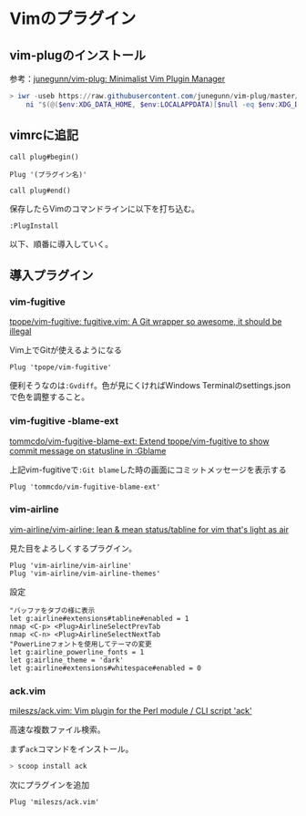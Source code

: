 # Vimのプラグイン

## vim-plugのインストール

参考：[junegunn/vim-plug: Minimalist Vim Plugin Manager](https://github.com/junegunn/vim-plug)

~~~powershell
> iwr -useb https://raw.githubusercontent.com/junegunn/vim-plug/master/plug.vim |`
    ni "$(@($env:XDG_DATA_HOME, $env:LOCALAPPDATA)[$null -eq $env:XDG_DATA_HOME])/nvim-data/site/autoload/plug.vim" -Force
~~~

## vimrcに追記

~~~
call plug#begin()

Plug '(プラグイン名)'

call plug#end()
~~~

保存したらVimのコマンドラインに以下を打ち込む。

~~~
:PlugInstall
~~~

以下、順番に導入していく。

## 導入プラグイン

### vim-fugitive

[tpope/vim-fugitive: fugitive.vim: A Git wrapper so awesome, it should be illegal](https://github.com/tpope/vim-fugitive)

Vim上でGitが使えるようになる

~~~
Plug 'tpope/vim-fugitive'
~~~

便利そうなのは`:Gvdiff`。色が見にくければWindows Terminalのsettings.jsonで色を調整すること。

### vim-fugitive -blame-ext

[tommcdo/vim-fugitive-blame-ext: Extend tpope/vim-fugitive to show commit message on statusline in :Gblame](https://github.com/tommcdo/vim-fugitive-blame-ext)

上記vim-fugitiveで`:Git blame`した時の画面にコミットメッセージを表示する

~~~
Plug 'tommcdo/vim-fugitive-blame-ext'
~~~

### vim-airline

[vim-airline/vim-airline: lean & mean status/tabline for vim that's light as air](https://github.com/vim-airline/vim-airline)

見た目をよろしくするプラグイン。

~~~
Plug 'vim-airline/vim-airline'
Plug 'vim-airline/vim-airline-themes'
~~~

設定

~~~
"バッファをタブの様に表示
let g:airline#extensions#tabline#enabled = 1
nmap <C-p> <Plug>AirlineSelectPrevTab
nmap <C-n> <Plug>AirlineSelectNextTab
"PowerLineフォントを使用してテーマの変更
let g:airline_powerline_fonts = 1
let g:airline_theme = 'dark'
let g:airline#extensions#whitespace#enabled = 0
~~~

### ack.vim

[mileszs/ack.vim: Vim plugin for the Perl module / CLI script 'ack'](https://github.com/mileszs/ack.vim)

高速な複数ファイル検索。

まず`ack`コマンドをインストール。

~~~powershell
> scoop install ack
~~~

次にプラグインを追加

~~~
Plug 'mileszs/ack.vim'
~~~

